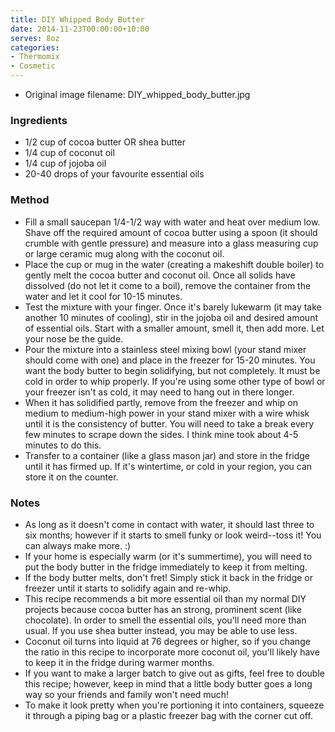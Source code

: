 ```yaml
---
title: DIY Whipped Body Butter
date: 2014-11-23T00:00:00+10:00
serves: 8oz
categories:
- Thermomix
- Cosmetic
---
```







* Original image filename: DIY_whipped_body_butter.jpg



### Ingredients

* 1/2 cup of cocoa butter OR shea butter 
* 1/4 cup of coconut oil
* 1/4 cup of jojoba oil 
* 20-40 drops of your favourite essential oils

### Method

* Fill a small saucepan 1/4-1/2 way with water and heat over medium low. Shave off the required amount of cocoa butter using a spoon (it should crumble with gentle pressure) and measure into a glass measuring cup or large ceramic mug along with the coconut oil. 
* Place the cup or mug in the water (creating a makeshift double boiler) to gently melt the cocoa butter and coconut oil. Once all solids have dissolved (do not let it come to a boil), remove the container from the water and let it cool for 10-15 minutes. 
* Test the mixture with your finger. Once it's barely lukewarm (it may take another 10 minutes of cooling), stir in the jojoba oil and desired amount of essential oils. Start with a smaller amount, smell it, then add more. Let your nose be the guide. 
* Pour the mixture into a stainless steel mixing bowl (your stand mixer should come with one) and place in the freezer for 15-20 minutes. You want the body butter to begin solidifying, but not completely. It must be cold in order to whip properly. If you're using some other type of bowl or your freezer isn't as cold, it may need to hang out in there longer. 
* When it has solidified partly, remove from the freezer and whip on medium to medium-high power in your stand mixer with a wire whisk until it is the consistency of butter. You will need to take a break every few minutes to scrape down the sides. I think mine took about 4-5 minutes to do this. 
* Transfer to a container (like a glass mason jar) and store in the fridge until it has firmed up. If it's wintertime, or cold in your region, you can store it on the counter. 

### Notes

* As long as it doesn't come in contact with water, it should last three to six months; however if it starts to smell funky or look weird--toss it! You can always make more. :)
* If your home is especially warm (or it's summertime), you will need to put the body butter in the fridge immediately to keep it from melting. 
* If the body butter melts, don't fret! Simply stick it back in the fridge or freezer until it starts to solidify again and re-whip.  
* This recipe recommends a bit more essential oil than my normal DIY projects because cocoa butter has an strong, prominent scent (like chocolate). In order to smell the essential oils, you'll need more than usual. If you use shea butter instead, you may be able to use less. 
* Coconut oil turns into liquid at 76 degrees or higher, so if you change the ratio in this recipe to incorporate more coconut oil, you'll likely have to keep it in the fridge during warmer months.
* If you want to make a larger batch to give out as gifts, feel free to double this recipe; however, keep in mind that a little body butter goes a long way so your friends and family won't need much! 
* To make it look pretty when you're portioning it into containers, squeeze it through a piping bag or a plastic freezer bag with the corner cut off.
